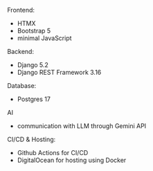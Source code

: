 Frontend:
- HTMX
- Bootstrap 5
- minimal JavaScript

Backend:
- Django 5.2
- Django REST Framework 3.16

Database:
- Postgres 17

AI
- communication with LLM through Gemini API

CI/CD & Hosting:
- Github Actions for CI/CD
- DigitalOcean for hosting using Docker
